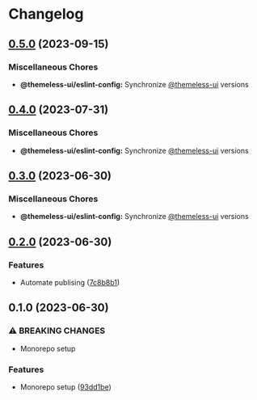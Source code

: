 # Changelog

## [0.5.0](https://github.com/jtiala/themeless-ui/compare/@themeless-ui/eslint-config-v0.4.0...@themeless-ui/eslint-config-v0.5.0) (2023-09-15)


### Miscellaneous Chores

* **@themeless-ui/eslint-config:** Synchronize [@themeless-ui](https://github.com/themeless-ui) versions

## [0.4.0](https://github.com/jtiala/themeless-ui/compare/@themeless-ui/eslint-config-v0.3.0...@themeless-ui/eslint-config-v0.4.0) (2023-07-31)


### Miscellaneous Chores

* **@themeless-ui/eslint-config:** Synchronize [@themeless-ui](https://github.com/themeless-ui) versions

## [0.3.0](https://github.com/jtiala/themeless-ui/compare/@themeless-ui/eslint-config-v0.2.0...@themeless-ui/eslint-config-v0.3.0) (2023-06-30)


### Miscellaneous Chores

* **@themeless-ui/eslint-config:** Synchronize [@themeless-ui](https://github.com/themeless-ui) versions

## [0.2.0](https://github.com/jtiala/themeless-ui/compare/@themeless-ui/eslint-config-v0.1.0...@themeless-ui/eslint-config-v0.2.0) (2023-06-30)


### Features

* Automate publising ([7c8b8b1](https://github.com/jtiala/themeless-ui/commit/7c8b8b15c2f07054e8b6e723e259ba6467858fd5))

## 0.1.0 (2023-06-30)


### ⚠ BREAKING CHANGES

* Monorepo setup

### Features

* Monorepo setup ([93dd1be](https://github.com/jtiala/themeless-ui/commit/93dd1be93af8ff892fbe773d9d3f8e3f64d256cd))
